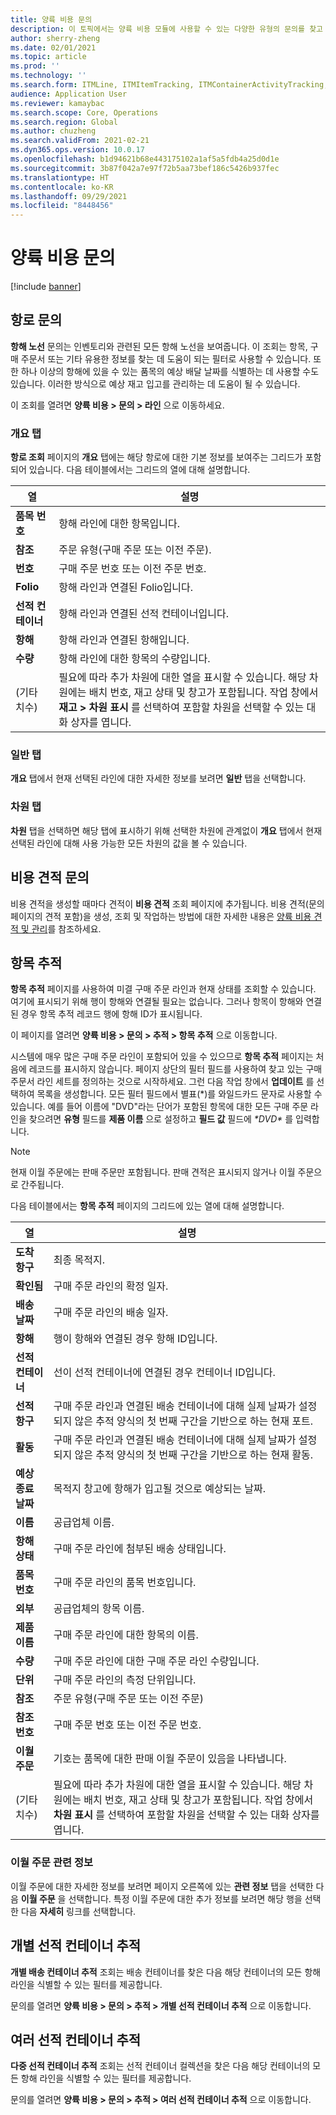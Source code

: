 ```yaml
---
title: 양륙 비용 문의
description: 이 토픽에서는 양륙 비용 모듈에 사용할 수 있는 다양한 유형의 문의를 찾고 사용하는 방법에 대해 설명합니다.
author: sherry-zheng
ms.date: 02/01/2021
ms.topic: article
ms.prod: ''
ms.technology: ''
ms.search.form: ITMLine, ITMItemTracking, ITMContainerActivityTracking, ITMContainerTracking
audience: Application User
ms.reviewer: kamaybac
ms.search.scope: Core, Operations
ms.search.region: Global
ms.author: chuzheng
ms.search.validFrom: 2021-02-21
ms.dyn365.ops.version: 10.0.17
ms.openlocfilehash: b1d94621b68e443175102a1af5a5fdb4a25d0d1e
ms.sourcegitcommit: 3b87f042a7e97f72b5aa73bef186c5426b937fec
ms.translationtype: HT
ms.contentlocale: ko-KR
ms.lasthandoff: 09/29/2021
ms.locfileid: "8448456"
---
```

# <a name="landed-cost-inquiries"></a>양륙 비용 문의

[!include [banner](../../includes/banner.md)]

## <a name="voyage-line-inquiries"></a>항로 문의

**항해 노선** 문의는 인벤토리와 관련된 모든 항해 노선을 보여줍니다. 이 조회는 항목, 구매 주문서 또는 기타 유용한 정보를 찾는 데 도움이 되는 필터로 사용할 수 있습니다. 또한 하나 이상의 항해에 있을 수 있는 품목의 예상 배달 날짜를 식별하는 데 사용할 수도 있습니다. 이러한 방식으로 예상 재고 입고를 관리하는 데 도움이 될 수 있습니다.

이 조회를 열려면 **양륙 비용 \> 문의 \> 라인** 으로 이동하세요.

### <a name="overview-tab"></a>개요 탭

**항로 조회** 페이지의 **개요** 탭에는 해당 항로에 대한 기본 정보를 보여주는 그리드가 포함되어 있습니다. 다음 테이블에서는 그리드의 열에 대해 설명합니다.

| 열 | 설명 |
|---|---|
| **품목 번호** | 항해 라인에 대한 항목입니다. |
| **참조** | 주문 유형(구매 주문 또는 이전 주문). |
| **번호** | 구매 주문 번호 또는 이전 주문 번호. |
| **Folio** | 항해 라인과 연결된 Folio입니다. |
| **선적 컨테이너** | 항해 라인과 연결된 선적 컨테이너입니다. |
| **항해** | 항해 라인과 연결된 항해입니다. |
| **수량** | 항해 라인에 대한 항목의 수량입니다. |
| (기타 치수) | 필요에 따라 추가 차원에 대한 열을 표시할 수 있습니다. 해당 차원에는 배치 번호, 재고 상태 및 창고가 포함됩니다. 작업 창에서 **재고 \> 차원 표시** 를 선택하여 포함할 차원을 선택할 수 있는 대화 상자를 엽니다. |

### <a name="general-tab"></a>일반 탭

**개요** 탭에서 현재 선택된 라인에 대한 자세한 정보를 보려면 **일반** 탭을 선택합니다.

### <a name="dimensions-tab"></a>차원 탭

**차원** 탭을 선택하면 해당 탭에 표시하기 위해 선택한 차원에 관계없이 **개요** 탭에서 현재 선택된 라인에 대해 사용 가능한 모든 차원의 값을 볼 수 있습니다.

## <a name="cost-estimate-inquiries"></a>비용 견적 문의

비용 견적을 생성할 때마다 견적이 **비용 견적** 조회 페이지에 추가됩니다. 비용 견적(문의 페이지의 견적 포함)을 생성, 조회 및 작업하는 방법에 대한 자세한 내용은 [양륙 비용 견적 및 관리](estimate-manage-landed-costs.md)를 참조하세요.

## <a name="item-tracking"></a>항목 추적

**항목 추적** 페이지를 사용하여 미결 구매 주문 라인과 현재 상태를 조회할 수 있습니다. 여기에 표시되기 위해 행이 항해와 연결될 필요는 없습니다. 그러나 항목이 항해와 연결된 경우 항목 추적 레코드 행에 항해 ID가 표시됩니다.

이 페이지를 열려면 **양륙 비용 \> 문의 \> 추적 \> 항목 추적** 으로 이동합니다.

시스템에 매우 많은 구매 주문 라인이 포함되어 있을 수 있으므로 **항목 추적** 페이지는 처음에 레코드를 표시하지 않습니다. 페이지 상단의 필터 필드를 사용하여 찾고 있는 구매 주문서 라인 세트를 정의하는 것으로 시작하세요. 그런 다음 작업 창에서 **업데이트** 를 선택하여 목록을 생성합니다. 모든 필터 필드에서 별표(\*)를 와일드카드 문자로 사용할 수 있습니다. 예를 들어 이름에 "DVD"라는 단어가 포함된 항목에 대한 모든 구매 주문 라인을 찾으려면 **유형** 필드를 **제품 이름** 으로 설정하고 **필드 값** 필드에 *\*DVD\** 를 입력합니다.

> [!NOTE]
> 현재 이월 주문에는 판매 주문만 포함됩니다. 판매 견적은 표시되지 않거나 이월 주문으로 간주됩니다.

다음 테이블에서는 **항목 추적** 페이지의 그리드에 있는 열에 대해 설명합니다.

| 열 | 설명 |
|---|---|
| **도착 항구** | 최종 목적지. |
| **확인됨** | 구매 주문 라인의 확정 일자. |
| **배송 날짜** | 구매 주문 라인의 배송 일자. |
| **항해** | 행이 항해와 연결된 경우 항해 ID입니다. |
| **선적 컨테이너** | 선이 선적 컨테이너에 연결된 경우 컨테이너 ID입니다. |
| **선적 항구** | 구매 주문 라인과 연결된 배송 컨테이너에 대해 실제 날짜가 설정되지 않은 추적 양식의 첫 번째 구간을 기반으로 하는 현재 포트. |
| **활동** | 구매 주문 라인과 연결된 배송 컨테이너에 대해 실제 날짜가 설정되지 않은 추적 양식의 첫 번째 구간을 기반으로 하는 현재 활동. |
| **예상 종료 날짜** | 목적지 창고에 항해가 입고될 것으로 예상되는 날짜. |
| **이름** | 공급업체 이름. |
| **항해 상태** | 구매 주문 라인에 첨부된 배송 상태입니다. |
| **품목 번호** | 구매 주문 라인의 품목 번호입니다. |
| **외부** | 공급업체의 항목 이름. |
| **제품 이름** | 구매 주문 라인에 대한 항목의 이름. |
| **수량** | 구매 주문 라인에 대한 구매 주문 라인 수량입니다. |
| **단위** | 구매 주문 라인의 측정 단위입니다. |
| **참조** | 주문 유형(구매 주문 또는 이전 주문) |
| **참조 번호** | 구매 주문 번호 또는 이전 주문 번호. |
| **이월 주문** | 기호는 품목에 대한 판매 이월 주문이 있음을 나타냅니다. |
| (기타 치수) | 필요에 따라 추가 차원에 대한 열을 표시할 수 있습니다. 해당 차원에는 배치 번호, 재고 상태 및 창고가 포함됩니다. 작업 창에서 **차원 표시** 를 선택하여 포함할 차원을 선택할 수 있는 대화 상자를 엽니다. |

### <a name="related-information-about-backorders"></a>이월 주문 관련 정보

이월 주문에 대한 자세한 정보를 보려면 페이지 오른쪽에 있는 **관련 정보** 탭을 선택한 다음 **이월 주문** 을 선택합니다. 특정 이월 주문에 대한 추가 정보를 보려면 해당 행을 선택한 다음 **자세히** 링크를 선택합니다.

## <a name="individual-shipping-container-tracking"></a>개별 선적 컨테이너 추적

**개별 배송 컨테이너 추적** 조회는 배송 컨테이너를 찾은 다음 해당 컨테이너의 모든 항해 라인을 식별할 수 있는 필터를 제공합니다.

문의를 열려면 **양륙 비용 \> 문의 \> 추적 \> 개별 선적 컨테이너 추적** 으로 이동합니다.

## <a name="multiple-shipping-container-tracking"></a>여러 선적 컨테이너 추적

**다중 선적 컨테이너 추적** 조회는 선적 컨테이너 컬렉션을 찾은 다음 해당 컨테이너의 모든 항해 라인을 식별할 수 있는 필터를 제공합니다.

문의를 열려면 **양륙 비용 \> 문의 \> 추적 \> 여러 선적 컨테이너 추적** 으로 이동합니다.
